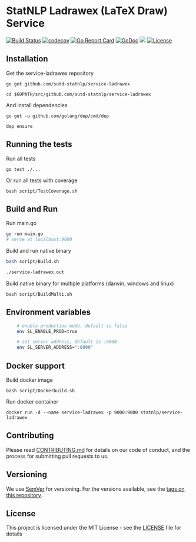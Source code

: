 # StatNLP Ladrawex (LaTeX Draw) Service 
[![Build Status](https://travis-ci.org/sutd-statnlp/service-ladrawex.svg?branch=master)](https://travis-ci.org/sutd-statnlp/service-ladrawex)
[![codecov](https://codecov.io/gh/sutd-statnlp/service-ladrawex/branch/master/graph/badge.svg)](https://codecov.io/gh/sutd-statnlp/service-ladrawex)
[![Go Report Card](https://goreportcard.com/badge/github.com/sutd-statnlp/service-ladrawex)](https://goreportcard.com/report/github.com/sutd-statnlp/service-ladrawex)
[![GoDoc](https://godoc.org/github.com/sutd-statnlp/service-ladrawex?status.svg)](https://godoc.org/github.com/sutd-statnlp/service-ladrawex)
[![](https://images.microbadger.com/badges/image/statnlp/service-ladrawex.svg)](https://microbadger.com/images/statnlp/service-ladrawex)
[![License](https://img.shields.io/badge/license-MIT-blue.svg)](https://github.com/sutd-statnlp/service-ladrawex/blob/master/LICENSE)

## Installation

Get the service-ladrawex repository

```
go get github.com/sutd-statnlp/service-ladrawex

cd $GOPATH/src/github.com/sutd-statnlp/service-ladrawex
```

And install dependencies

```
go get -u github.com/golang/dep/cmd/dep

dep ensure
```

## Running the tests

Run all tests

```
go test ./...
```

Or run all tests with coverage

```
bash script/TestCoverage.sh
```

## Build and Run

Run main.go
``` bash
go run main.go
# serve at localhost:9000
```

Build and run native binary

``` bash
bash script/Build.sh

./service-ladrawex.out
```
Build native binary for multiple platforms (darwin, windows and linux)

```
bash script/BuildMulti.sh
```

## Environment variables

```bash
    # enable production mode, default is false
    env SL_ENABLE_PROD=true

    # set server address, default is :9000
    env SL_SERVER_ADDRESS=":8000"
```
## Docker support 

Build docker image

```
bash script/Dockerbuild.sh
```

Run docker container

```
docker run -d --name service-ladrawex -p 9000:9000 statnlp/service-ladrawex
```
## Contributing

Please read [CONTRIBUTING.md](CONTRIBUTING.md) for details on our code of conduct, and the process for submitting pull requests to us.

## Versioning

We use [SemVer](http://semver.org/) for versioning. For the versions available, see the [tags on this repository](https://github.com/sutd-statnlp/service-ladrawex/tags). 

## License

This project is licensed under the MIT License - see the [LICENSE](LICENSE) file for details

